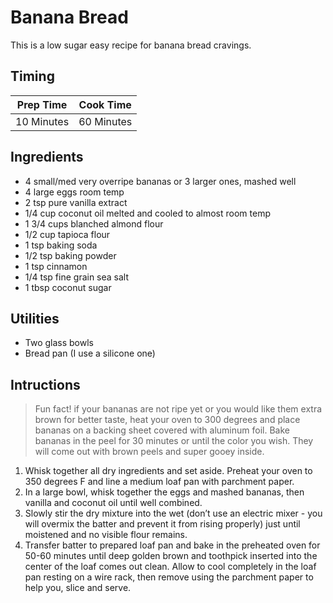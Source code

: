 # Banana Bread

This is a low sugar easy recipe for banana bread cravings.

## Timing

| Prep Time  | Cook Time  |
| ---------- | ---------- |
| 10 Minutes | 60 Minutes |

## Ingredients

- 4 small/med very overripe bananas or 3 larger ones, mashed well
- 4 large eggs room temp
- 2 tsp pure vanilla extract
- 1/4 cup coconut oil melted and cooled to almost room temp
- 1 3/4 cups blanched almond flour
- 1/2 cup tapioca flour
- 1 tsp baking soda
- 1/2 tsp baking powder
- 1 tsp cinnamon
- 1/4 tsp fine grain sea salt
- 1 tbsp coconut sugar

## Utilities

- Two glass bowls
- Bread pan (I use a silicone one)

## Intructions

> Fun fact! if your bananas are not ripe yet or you would like them extra brown
> for better taste, heat your oven to 300 degrees and place bananas on a
> backing sheet covered with aluminum foil. Bake bananas in the peel for 30
> minutes or until the color you wish. They will come out with brown peels and
> super gooey inside.

1.  Whisk together all dry ingredients and set aside. Preheat your oven to 350
    degrees F and line a medium loaf pan with parchment paper.
2.  In a large bowl, whisk together the eggs and mashed bananas, then vanilla
    and coconut oil until well combined.
3.  Slowly stir the dry mixture into the wet (don’t use an electric mixer - you
    will overmix the batter and prevent it from rising properly) just until
    moistened and no visible flour remains.
4.  Transfer batter to prepared loaf pan and bake in the preheated oven for
    50-60 minutes until deep golden brown and toothpick inserted into the
    center of the loaf comes out clean. Allow to cool completely in the loaf
    pan resting on a wire rack, then remove using the parchment paper to help
    you, slice and serve.
